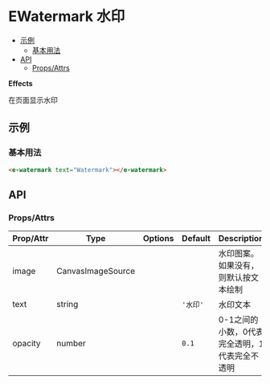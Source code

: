 <!-- 该 README.md 根据 api.yaml 和 docs/*.md 自动生成，为了方便在 GitHub 和 NPM 上查阅。如需修改，请查看源文件 -->

# EWatermark 水印

- [示例](#示例)
    - [基本用法](#基本用法)
- [API]()
    - [Props/Attrs](#propsattrs)

**Effects**

在页面显示水印

## 示例
### 基本用法

``` html
<e-watermark text="Watermark"></e-watermark>
```

## API
### Props/Attrs

| Prop/Attr | Type | Options | Default | Description |
| --------- | ---- | ------- | ------- | ----------- |
| image | CanvasImageSource |  |  | 水印图案。如果没有，则默认按文本绘制 |
| text | string |  | `'水印'` | 水印文本 |
| opacity | number |  | `0.1` | 0-1之间的小数，0代表完全透明，1代表完全不透明 |

